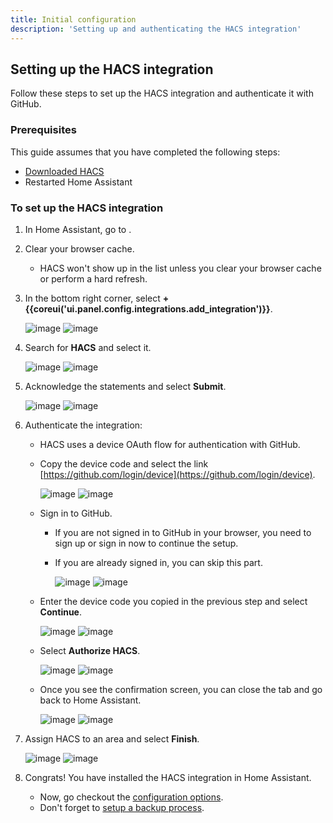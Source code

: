 ```yaml
---
title: Initial configuration
description: 'Setting up and authenticating the HACS integration'
---
```


## Setting up the HACS integration

Follow these steps to set up the HACS integration and authenticate it with GitHub.

### Prerequisites


This guide assumes that you have completed the following steps:

   - [Downloaded HACS](/docs/use/download/prerequisites.md)
   - Restarted Home Assistant

### To set up the HACS integration

1. In Home Assistant, go to <!-- hacs:my integrations title="**{{coreui('panel.config')}}** > **{{coreui('ui.panel.config.dashboard.devices.main')}}**" -->.
2. Clear your browser cache.
    - HACS won't show up in the list unless you clear your browser cache or perform a hard refresh.

3. In the bottom right corner, select **+ {{coreui('ui.panel.config.integrations.add_integration')}}**.

    ![image](/assets/images/screenshots/core/integrations/light.png#only-light)
    ![image](/assets/images/screenshots/core/integrations/dark.png#only-dark)

4. Search for **HACS** and select it.

    ![image](/assets/images/screenshots/core/select_brand/light.png#only-light)
    ![image](/assets/images/screenshots/core/select_brand/dark.png#only-dark)

5. Acknowledge the statements and select **Submit**.

    ![image](/assets/images/screenshots/core/config_flow/init/light.png#only-light)
    ![image](/assets/images/screenshots/core/config_flow/init/dark.png#only-dark)

6. Authenticate the integration:
    - HACS uses a device OAuth flow for authentication with GitHub.
    - Copy the device code and select the link [https://github.com/login/device](https://github.com/login/device).

        ![image](/assets/images/screenshots/core/config_flow/waiting/light.png#only-light)
        ![image](/assets/images/screenshots/core/config_flow/waiting/dark.png#only-dark)

    - Sign in to GitHub.
        - If you are not signed in to GitHub in your browser, you need to sign up or sign in now to continue the setup.
        - If you are already signed in, you can skip this part.

            ![image](/assets/images/screenshots/github/signin/light.png#only-light)
            ![image](/assets/images/screenshots/github/signin/dark.png#only-dark)

    - Enter the device code you copied in the previous step and select **Continue**.

        ![image](/assets/images/screenshots/github/enter_code/light.png#only-light)
        ![image](/assets/images/screenshots/github/enter_code/dark.png#only-dark)

    - Select **Authorize HACS**.

        ![image](/assets/images/screenshots/github/authorize/light.png#only-light)
        ![image](/assets/images/screenshots/github/authorize/dark.png#only-dark)

    - Once you see the confirmation screen, you can close the tab and go back to Home Assistant.

        ![image](/assets/images/screenshots/github/confirmation/light.png#only-light)
        ![image](/assets/images/screenshots/github/confirmation/dark.png#only-dark)

7. Assign HACS to an area and select **Finish**.

    ![image](/assets/images/screenshots/core/config_flow/success/light.png#only-light)
    ![image](/assets/images/screenshots/core/config_flow/success/dark.png#only-dark)
8. Congrats! You have installed the HACS integration in Home Assistant.

    - Now, go checkout the [configuration options](/docs/use/configuration/options.md).
    - Don't forget to [setup a backup process](/docs/use/data.md).



